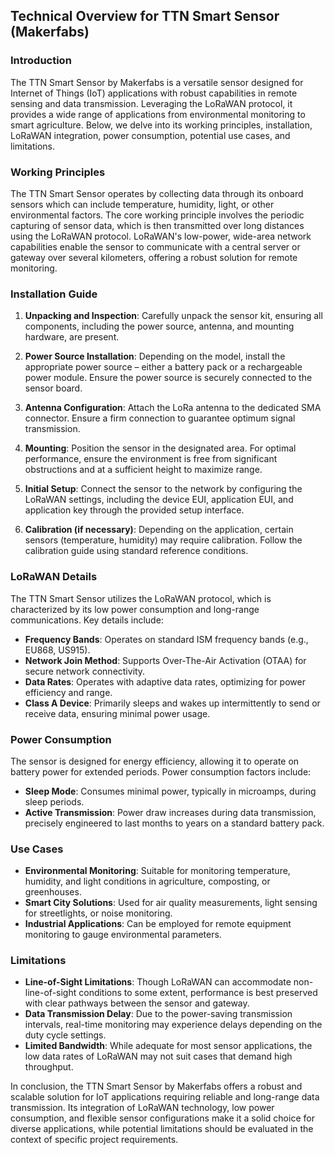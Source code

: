 ## Technical Overview for TTN Smart Sensor (Makerfabs)

### Introduction

The TTN Smart Sensor by Makerfabs is a versatile sensor designed for Internet of Things (IoT) applications with robust capabilities in remote sensing and data transmission. Leveraging the LoRaWAN protocol, it provides a wide range of applications from environmental monitoring to smart agriculture. Below, we delve into its working principles, installation, LoRaWAN integration, power consumption, potential use cases, and limitations.

### Working Principles

The TTN Smart Sensor operates by collecting data through its onboard sensors which can include temperature, humidity, light, or other environmental factors. The core working principle involves the periodic capturing of sensor data, which is then transmitted over long distances using the LoRaWAN protocol. LoRaWAN's low-power, wide-area network capabilities enable the sensor to communicate with a central server or gateway over several kilometers, offering a robust solution for remote monitoring.

### Installation Guide

1. **Unpacking and Inspection**: Carefully unpack the sensor kit, ensuring all components, including the power source, antenna, and mounting hardware, are present.

2. **Power Source Installation**: Depending on the model, install the appropriate power source – either a battery pack or a rechargeable power module. Ensure the power source is securely connected to the sensor board.

3. **Antenna Configuration**: Attach the LoRa antenna to the dedicated SMA connector. Ensure a firm connection to guarantee optimum signal transmission.

4. **Mounting**: Position the sensor in the designated area. For optimal performance, ensure the environment is free from significant obstructions and at a sufficient height to maximize range.

5. **Initial Setup**: Connect the sensor to the network by configuring the LoRaWAN settings, including the device EUI, application EUI, and application key through the provided setup interface.

6. **Calibration (if necessary)**: Depending on the application, certain sensors (temperature, humidity) may require calibration. Follow the calibration guide using standard reference conditions.

### LoRaWAN Details

The TTN Smart Sensor utilizes the LoRaWAN protocol, which is characterized by its low power consumption and long-range communications. Key details include:

- **Frequency Bands**: Operates on standard ISM frequency bands (e.g., EU868, US915).
- **Network Join Method**: Supports Over-The-Air Activation (OTAA) for secure network connectivity.
- **Data Rates**: Operates with adaptive data rates, optimizing for power efficiency and range.
- **Class A Device**: Primarily sleeps and wakes up intermittently to send or receive data, ensuring minimal power usage.

### Power Consumption

The sensor is designed for energy efficiency, allowing it to operate on battery power for extended periods. Power consumption factors include:

- **Sleep Mode**: Consumes minimal power, typically in microamps, during sleep periods.
- **Active Transmission**: Power draw increases during data transmission, precisely engineered to last months to years on a standard battery pack.

### Use Cases

- **Environmental Monitoring**: Suitable for monitoring temperature, humidity, and light conditions in agriculture, composting, or greenhouses.
- **Smart City Solutions**: Used for air quality measurements, light sensing for streetlights, or noise monitoring.
- **Industrial Applications**: Can be employed for remote equipment monitoring to gauge environmental parameters.

### Limitations

- **Line-of-Sight Limitations**: Though LoRaWAN can accommodate non-line-of-sight conditions to some extent, performance is best preserved with clear pathways between the sensor and gateway.
- **Data Transmission Delay**: Due to the power-saving transmission intervals, real-time monitoring may experience delays depending on the duty cycle settings.
- **Limited Bandwidth**: While adequate for most sensor applications, the low data rates of LoRaWAN may not suit cases that demand high throughput.

In conclusion, the TTN Smart Sensor by Makerfabs offers a robust and scalable solution for IoT applications requiring reliable and long-range data transmission. Its integration of LoRaWAN technology, low power consumption, and flexible sensor configurations make it a solid choice for diverse applications, while potential limitations should be evaluated in the context of specific project requirements.